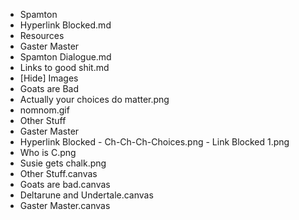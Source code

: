 - Spamton
 - Hyperlink Blocked.md
- Resources
 - Gaster Master
  - Spamton Dialogue.md
 - Links to good shit.md
- [Hide] Images
 - Goats are Bad
  - Actually your choices do matter.png
  - nomnom.gif
 - Other Stuff
  - Gaster Master
   - Hyperlink Blocked
    - Ch-Ch-Ch-Choices.png
    - Link Blocked 1.png
  - Who is C.png
  - Susie gets chalk.png
- Other Stuff.canvas
- Goats are bad.canvas
- Deltarune and Undertale.canvas
- Gaster Master.canvas